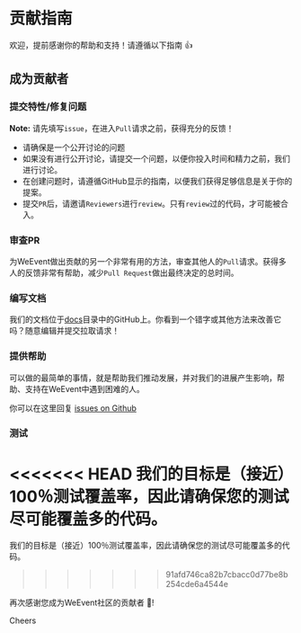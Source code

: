 # 贡献指南

欢迎，提前感谢你的帮助和支持！请遵循以下指南 :+1:

## 成为贡献者

### 提交特性/修复问题

**Note:** 请先填写`issue`，在进入`Pull`请求之前，获得充分的反馈！

- 请确保是一个公开讨论的问题
- 如果没有进行公开讨论，请提交一个问题，以便你投入时间和精力之前，我们进行讨论。
- 在创建问题时，请遵循GitHub显示的指南，以便我们获得足够信息是关于你的提案。
- 提交`PR`后，请邀请`Reviewers`进行`review`。只有`review`过的代码，才可能被合入。


### 审查PR

为WeEvent做出贡献的另一个非常有用的方法，审查其他人的`Pull`请求。获得多人的反馈非常有帮助，减少`Pull Request`做出最终决定的总时间。

### 编写文档

我们的文档位于[docs](https://weeventdoc.readthedocs.io/zh_CN/latest/)目录中的GitHub上。你看到一个错字或其他方法来改善它吗？随意编辑并提交拉取请求！

### 提供帮助

可以做的最简单的事情，就是帮助我们推动发展，并对我们的进展产生影响，帮助、支持在WeEvent中遇到困难的人。

你可以在这里回复 [issues on Github](https://github.com/WeBankFinTech/WeEvent/issues)

### 测试

<<<<<<< HEAD
我们的目标是（接近）100％测试覆盖率，因此请确保您的测试尽可能覆盖多的代码。 
=======
我们的目标是（接近）100％测试覆盖率，因此请确保您的测试尽可能覆盖多的代码。
>>>>>>> 91afd746ca82b7cbacc0d77be8b254cde6a4544e


再次感谢您成为WeEvent社区的贡献者 :tada:!

Cheers

